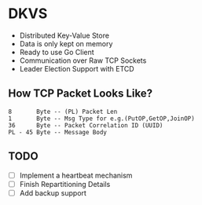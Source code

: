 # DKVS

* Distributed Key-Value Store
* Data is only kept on memory
* Ready to use Go Client
* Communication over Raw TCP Sockets
* Leader Election Support with ETCD

## How TCP Packet Looks Like?

```
8       Byte -- (PL) Packet Len
1       Byte -- Msg Type for e.g.(PutOP,GetOP,JoinOP)
36      Byte -- Packet Correlation ID (UUID)
PL - 45 Byte -- Message Body
```

## TODO
- [ ] Implement a heartbeat mechanism
- [ ] Finish Repartitioning Details
- [ ] Add backup support